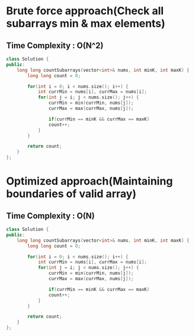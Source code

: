 # Brute force approach(Check all subarrays min & max elements)

## Time Complexity : O(N^2)

``` cpp []
class Solution {
public:
    long long countSubarrays(vector<int>& nums, int minK, int maxK) {
        long long count = 0;

        for(int i = 0; i < nums.size(); i++) {
            int currMin = nums[i], currMax = nums[i];
            for(int j = i; j < nums.size(); j++) {
                currMin = min(currMin, nums[j]);
                currMax = max(currMax, nums[j]);

                if(currMin == minK && currMax == maxK)
                count++;
            }
        }

        return count;
    }
};
```

# Optimized approach(Maintaining boundaries of valid array)

## Time Complexity : O(N)

``` cpp []
class Solution {
public:
    long long countSubarrays(vector<int>& nums, int minK, int maxK) {
        long long count = 0;

        for(int i = 0; i < nums.size(); i++) {
            int currMin = nums[i], currMax = nums[i];
            for(int j = i; j < nums.size(); j++) {
                currMin = min(currMin, nums[j]);
                currMax = max(currMax, nums[j]);

                if(currMin == minK && currMax == maxK)
                count++;
            }
        }

        return count;
    }
};
```


